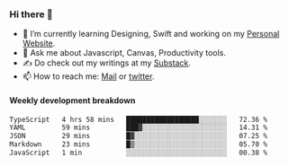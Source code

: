 ### Hi there 👋

- 🌱 I’m currently learning Designing, Swift and working on my [Personal Website](https://kvaishak.com/).
- 💬 Ask me about Javascript, Canvas,  Productivity tools. 
- :writing_hand: Do check out my writings at my [Substack](https://kvaishak.substack.com/).
- 📫 How to reach me: [Mail](mailto:vaishak.kaippanchery@gmail.com) or [twitter](https://twitter.com/kvaishack).


#### Weekly development breakdown

<!--START_SECTION:waka-->

```txt
TypeScript   4 hrs 58 mins   ██████████████████░░░░░░░   72.36 %
YAML         59 mins         ███▓░░░░░░░░░░░░░░░░░░░░░   14.31 %
JSON         29 mins         █▓░░░░░░░░░░░░░░░░░░░░░░░   07.25 %
Markdown     23 mins         █▒░░░░░░░░░░░░░░░░░░░░░░░   05.70 %
JavaScript   1 min           ░░░░░░░░░░░░░░░░░░░░░░░░░   00.38 %
```

<!--END_SECTION:waka-->
